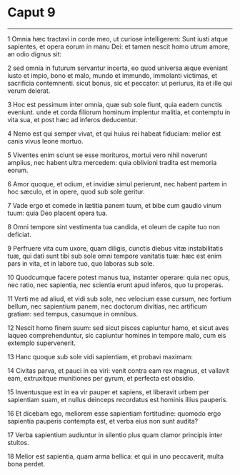 # Caput 9

***

1 Omnia hæc tractavi in corde meo, ut curiose intelligerem: Sunt iusti atque sapientes, et opera eorum in manu Dei: et tamen nescit homo utrum amore, an odio dignus sit:

2 sed omnia in futurum servantur incerta, eo quod universa æque eveniant iusto et impio, bono et malo, mundo et immundo, immolanti victimas, et sacrificia contemnenti. sicut bonus, sic et peccator: ut periurus, ita et ille qui verum deierat.

3 Hoc est pessimum inter omnia, quæ sub sole fiunt, quia eadem cunctis eveniunt. unde et corda filiorum hominum implentur malitia, et contemptu in vita sua, et post hæc ad inferos deducentur.

4 Nemo est qui semper vivat, et qui huius rei habeat fiduciam: melior est canis vivus leone mortuo.

5 Viventes enim sciunt se esse morituros, mortui vero nihil noverunt amplius, nec habent ultra mercedem: quia oblivioni tradita est memoria eorum.

6 Amor quoque, et odium, et invidiæ simul perierunt, nec habent partem in hoc sæculo, et in opere, quod sub sole geritur.

7 Vade ergo et comede in lætitia panem tuum, et bibe cum gaudio vinum tuum: quia Deo placent opera tua.

8 Omni tempore sint vestimenta tua candida, et oleum de capite tuo non deficiat.

9 Perfruere vita cum uxore, quam diligis, cunctis diebus vitæ instabilitatis tuæ, qui dati sunt tibi sub sole omni tempore vanitatis tuæ: hæc est enim pars in vita, et in labore tuo, quo laboras sub sole.

10 Quodcumque facere potest manus tua, instanter operare: quia nec opus, nec ratio, nec sapientia, nec scientia erunt apud inferos, quo tu properas.

11 Verti me ad aliud, et vidi sub sole, nec velocium esse cursum, nec fortium bellum, nec sapientium panem, nec doctorum divitias, nec artificum gratiam: sed tempus, casumque in omnibus.

12 Nescit homo finem suum: sed sicut pisces capiuntur hamo, et sicut aves laqueo comprehenduntur, sic capiuntur homines in tempore malo, cum eis extemplo supervenerit.

13 Hanc quoque sub sole vidi sapientiam, et probavi maximam:

14 Civitas parva, et pauci in ea viri: venit contra eam rex magnus, et vallavit eam, extruxitque munitiones per gyrum, et perfecta est obsidio.

15 Inventusque est in ea vir pauper et sapiens, et liberavit urbem per sapientiam suam, et nullus deinceps recordatus est hominis illius pauperis.

16 Et dicebam ego, meliorem esse sapientiam fortitudine: quomodo ergo sapientia pauperis contempta est, et verba eius non sunt audita?

17 Verba sapientium audiuntur in silentio plus quam clamor principis inter stultos.

18 Melior est sapientia, quam arma bellica: et qui in uno peccaverit, multa bona perdet.

